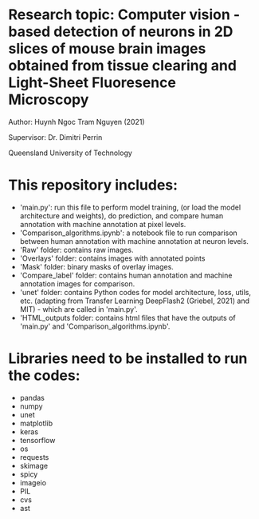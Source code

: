 # Research topic: Computer vision - based detection of neurons in 2D slices of mouse brain images obtained from tissue clearing and Light-Sheet Fluoresence Microscopy

Author: Huynh Ngoc Tram Nguyen (2021)

Supervisor: Dr. Dimitri Perrin

Queensland University of Technology

# This repository includes:

- 'main.py': run this file to perform model training, (or load the model architecture and weights), do prediction, and compare human annotation with machine annotation at pixel levels.
- 'Comparison_algorithms.ipynb': a notebook file to run comparison between human annotation with machine annotation at neuron levels.
- 'Raw' folder: contains raw images.
- 'Overlays' folder: contains images with annotated points 
- 'Mask' folder: binary masks of overlay images. 
- 'Compare_label' folder: contains human annotation and machine annotation images for comparison.
- 'unet' folder: contains Python codes for model architecture, loss, utils, etc. (adapting from Transfer Learning DeepFlash2 (Griebel, 2021) and MIT) - which are called in 'main.py'. 
- 'HTML_outputs folder: contains html files that have the outputs of 'main.py' and 'Comparison_algorithms.ipynb'. 

# Libraries need to be installed to run the codes:
- pandas
- numpy
- unet
- matplotlib
- keras
- tensorflow
- os
- requests
- skimage
- spicy
- imageio
- PIL 
- cvs
- ast
